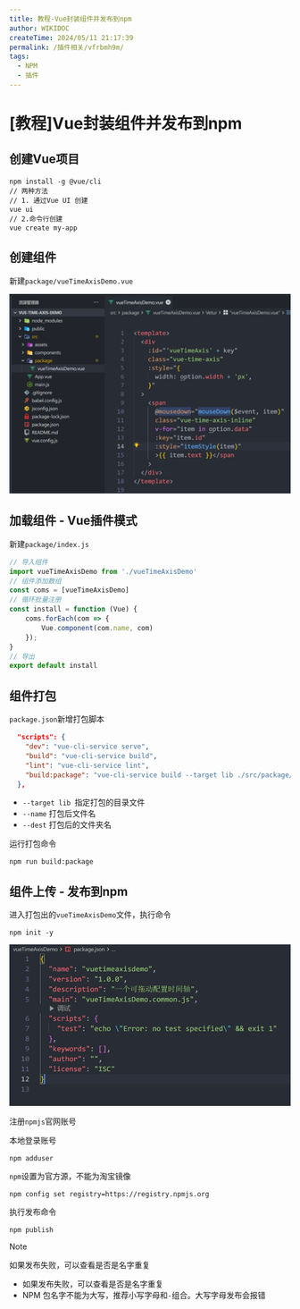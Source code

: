 ```yaml
---
title: 教程-Vue封装组件并发布到npm
author: WIKIDOC
createTime: 2024/05/11 21:17:39
permalink: /插件相关/vfrbmh9m/
tags:
  - NPM
  - 插件
---
```


# [教程]Vue封装组件并发布到npm

 ## 创建Vue项目

```shell
npm install -g @vue/cli
// 两种方法
// 1. 通过Vue UI 创建
vue ui
// 2.命令行创建
vue create my-app
```

## 创建组件

新建`package/vueTimeAxisDemo.vue`


![创建组件](images/image.png)

## 加载组件 - Vue插件模式

新建`package/index.js`

```js
// 导入组件
import vueTimeAxisDemo from './vueTimeAxisDemo'
// 组件添加数组
const coms = [vueTimeAxisDemo]
// 循环批量注册
const install = function (Vue) {
    coms.forEach(com => {
        Vue.component(com.name, com)
    });
}
// 导出
export default install
```

## 组件打包

`package.json`新增打包脚本

```json
  "scripts": {
    "dev": "vue-cli-service serve",
    "build": "vue-cli-service build",
    "lint": "vue-cli-service lint",
    "build:package": "vue-cli-service build --target lib ./src/package/index.js --name vueTimeAxisDemo --dest vueTimeAxisDemo"
  },
```

- `--target lib `指定打包的目录文件
- `--name` 打包后文件名
- `--dest` 打包后的文件夹名

运行打包命令

```shell
npm run build:package
```

## 组件上传 - 发布到npm

进入打包出的`vueTimeAxisDemo`文件，执行命令

```shell
npm init -y
```
![alt text](images/image-1.png)

注册`npmjs`官网账号

本地登录账号

```shell
npm adduser
```

`npm`设置为官方源，不能为淘宝镜像

```shell
npm config set registry=https://registry.npmjs.org
```

执行发布命令

```shell
npm publish
```

> [!NOTE]
>
> 如果发布失败，可以查看是否是名字重复
> - 如果发布失败，可以查看是否是名字重复
> - NPM 包名字不能为大写，推荐小写字母和`-`组合。大写字母发布会报错

